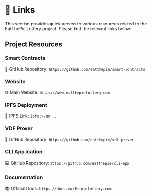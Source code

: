 # 🔗 Links

This section provides quick access to various resources related to the EatThePie Lottery project. Please find the relevant links below:

## Project Resources

### Smart Contracts

📁 GitHub Repository: `https://github.com/eatthepie/smart-contracts`

### Website

🌐 Main Website: `https://www.eatthepielottery.com`

### IPFS Deployment

🔗 IPFS Link: `ipfs://Qm...`

### VDF Prover

🧮 GitHub Repository: `https://github.com/eatthepie/vdf-prover`

### CLI Application

💻 GitHub Repository: `https://github.com/eatthepie/cli-app`

### Documentation

📚 Official Docs: `https://docs.eatthepielottery.com`
